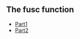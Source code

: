 ## The fusc function
- [Part1](http://www.codewars.com/kata/the-fusc-function-part-1/train/java)
- [Part2](http://www.codewars.com/kata/the-fusc-function-part-2)
